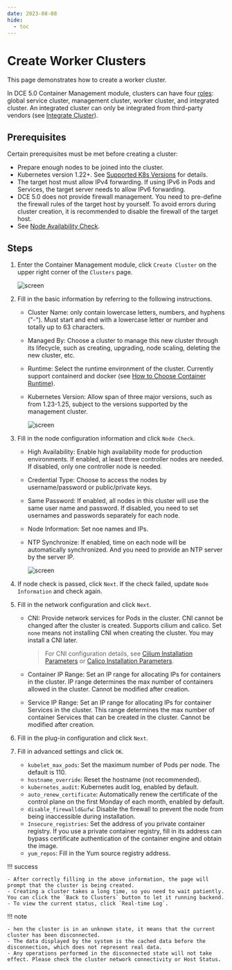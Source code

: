 ```yaml
---
date: 2023-08-08
hide:
  - toc
---
```


# Create Worker Clusters

This page demonstrates how to create a worker cluster.

In DCE 5.0 Container Management module, clusters can have four [roles](./cluster-role.md): global service cluster, management cluster, worker cluster, and integrated cluster. An integrated cluster can only be integrated from third-party vendors (see [Integrate Cluster](./integrate-cluster.md)).

## Prerequisites

Certain prerequisites must be met before creating a cluster:

- Prepare enough nodes to be joined into the cluster.
- Kubernetes version 1.22+. See [Supported K8s Versions](./cluster-version.md) for details.
- The target host must allow IPv4 forwarding. If using IPv6 in Pods and Services, the target server needs to allow IPv6 forwarding.
- DCE 5.0 does not provide firewall management. You need to pre-define the firewall rules of the target host by yourself. To avoid errors during cluster creation, it is recommended to disable the firewall of the target host.
- See [Node Availability Check](../nodes/node-check.md).

## Steps

1. Enter the Container Management module, click `Create Cluster` on the upper right corner of the `Clusters` page.

    ![screen](https://docs.daocloud.io/daocloud-docs-images/docs/en/docs/kpanda/images/cluster-create01.png)

2. Fill in the basic information by referring to the following instructions.

    - Cluster Name: only contain lowercase letters, numbers, and hyphens ("-"). Must start and end with a lowercase letter or number and totally up to 63 characters.
    - Managed By: Choose a cluster to manage this new cluster through its lifecycle, such as creating, upgrading, node scaling, deleting the new cluster, etc.
    - Runtime: Select the runtime environment of the cluster. Currently support containerd and docker (see [How to Choose Container Runtime](runtime.md)).
    - Kubernetes Version: Allow span of three major versions, such as from 1.23-1.25, subject to the versions supported by the management cluster.

        ![screen](https://docs.daocloud.io/daocloud-docs-images/docs/en/docs/kpanda/images/cluster-create02.png)

3. Fill in the node configuration information and click `Node Check`.

    - High Availability: Enable high availability mode for production environments. If enabled, at least three controller nodes are needed. If disabled, only one controller node is needed.
    - Credential Type: Choose to access the nodes by username/password or public/private keys.
    - Same Password: If enabled, all nodes in this cluster will use the same user name and password. If disabled, you need to set usernames and passwords separately for each node.
    - Node Information: Set noe names and IPs.
    - NTP Synchronize: If enabled, time on each node will be automatically synchronized. And you need to provide an NTP server by the server IP.

        ![screen](https://docs.daocloud.io/daocloud-docs-images/docs/en/docs/kpanda/images/cluster-create03.png)

4. If node check is passed, click `Next`. If the check failed, update `Node Information` and check again.
5. Fill in the network configuration and click `Next`.<!--补充后续步骤的-->

    - CNI: Provide network services for Pods in the cluster. CNI cannot be changed after the cluster is created. Supports cilium and calico. Set `none` means not installing CNI when creating the cluster. You may install a CNI later.

        > For CNI configuration details, see [Cilium Installation Parameters](../../../network/modules/cilium/install.md) or [Calico Installation Parameters](../../../network/modules/calico/install.md).

    - Container IP Range: Set an IP range for allocating IPs for containers in the cluster. IP range determines the max number of containers allowed in the cluster. Cannot be modified after creation.
    - Service IP Range: Set an IP range for allocating IPs for container Services in the cluster. This range determines the max number of container Services that can be created in the cluster. Cannot be modified after creation.

6. Fill in the plug-in configuration and click `Next`.

7. Fill in advanced settings and click `OK`.

    - `kubelet_max_pods`: Set the maximum number of Pods per node. The default is 110.
    - `hostname_override`: Reset the hostname (not recommended).
    - `kubernetes_audit`: Kubernetes audit log, enabled by default.
    - `auto_renew_certificate`: Automatically renew the certificate of the control plane on the first Monday of each month, enabled by default.
    - `disable_firewalld&ufw`: Disable the firewall to prevent the node from being inaccessible during installation.
    - `Insecure_registries`: Set the address of you private container registry. If you use a private container registry, fill in its address can bypass certificate authentication of the container engine and obtain the image.
    - `yum_repos`: Fill in the Yum source registry address.


!!! success

    - After correctly filling in the above information, the page will prompt that the cluster is being created.
    - Creating a cluster takes a long time, so you need to wait patiently. You can click the `Back to Clusters` button to let it running backend.
    - To view the current status, click `Real-time Log`.

!!! note

    - hen the cluster is in an unknown state, it means that the current cluster has been disconnected. 
    - The data displayed by the system is the cached data before the disconnection, which does not represent real data.
    - Any operations performed in the disconnected state will not take effect. Please check the cluster network connectivity or Host Status.
